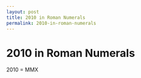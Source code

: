 ```yaml
---
layout: post
title: 2010 in Roman Numerals
permalink: 2010-in-roman-numerals
---
```


# 2010 in Roman Numerals

2010 = MMX

